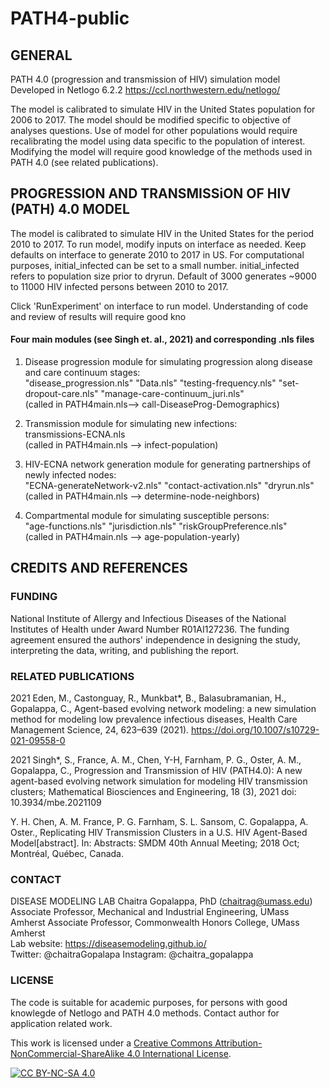 # PATH4-public
## GENERAL
PATH 4.0 (progression and transmission of HIV) simulation model 
Developed in Netlogo 6.2.2 https://ccl.northwestern.edu/netlogo/ 

The model is calibrated to simulate HIV in the United States population for 2006 to 2017. The model should be modified specific to objective of analyses questions. Use of model for other populations would require recalibrating the model using data specific to the population of interest. Modifying the model will require good knowledge of the methods used in PATH 4.0 (see related publications).

## PROGRESSION AND TRANSMISSiON OF HIV (PATH) 4.0 MODEL
The model is calibrated to simulate HIV in the United States for the period 2010 to 2017. To run model, modify inputs on interface as needed. 
Keep defaults on interface to generate 2010 to 2017 in US. 
For computational purposes, initial_infected can be set to a small number. initial_infected refers to population size prior to dryrun. Default of 3000 generates ~9000 to 11000 HIV infected persons between 2010 to 2017. 

Click 'RunExperiment' on interface to run model. Understanding of code and review of results will require good kno 

#### Four main modules (see Singh et. al., 2021) and corresponding .nls files
1.  Disease progression module for simulating progression along disease and care continuum stages:     
"disease_progression.nls" "Data.nls" "testing-frequency.nls" "set-dropout-care.nls" "manage-care-continuum_juri.nls"  
(called in PATH4main.nls--> call-DiseaseProg-Demographics) 

2. Transmission module for simulating new infections:   
transmissions-ECNA.nls   
(called in PATH4main.nls --> infect-population)  

3.  HIV-ECNA network generation module for generating partnerships of newly infected nodes:  
"ECNA-generateNetwork-v2.nls" "contact-activation.nls" "dryrun.nls"   
(called in PATH4main.nls -->  determine-node-neighbors)  

4. Compartmental module for simulating susceptible persons:   
"age-functions.nls" "jurisdiction.nls" "riskGroupPreference.nls"   
(called in PATH4main.nls --> age-population-yearly)  

## CREDITS AND REFERENCES

### FUNDING 

National Institute of Allergy and Infectious Diseases of the National Institutes of Health under Award Number R01AI127236. The funding agreement ensured the authors' independence in designing the study, interpreting the data, writing, and publishing the report.

### RELATED PUBLICATIONS

2021 Eden, M., Castonguay, R., Munkbat*, B., Balasubramanian, H., Gopalappa, C., Agent-based evolving network modeling: a new simulation method for modeling low prevalence infectious diseases, Health Care Management Science, 24, 623–639 (2021). https://doi.org/10.1007/s10729-021-09558-0 


2021 Singh*, S., France, A. M., Chen, Y-H, Farnham, P. G., Oster, A. M., Gopalappa, C., Progression and Transmission of HIV (PATH4.0): A new agent-based evolving network simulation for modeling HIV transmission clusters; Mathematical Biosciences and Engineering, 18 (3), 2021 doi: 10.3934/mbe.2021109

Y. H. Chen, A. M. France, P. G. Farnham, S. L. Sansom, C. Gopalappa, A. Oster., Replicating HIV Transmission Clusters in a U.S. HIV Agent-Based Model[abstract]. In: Abstracts: SMDM 40th Annual Meeting; 2018 Oct; Montréal, Québec, Canada. 

### CONTACT
DISEASE MODELING LAB
Chaitra Gopalappa, PhD (chaitrag@umass.edu)
Associate Professor, Mechanical and Industrial Engineering, UMass Amherst 
Associate Professor, Commonwealth Honors College, UMass Amherst    
Lab website:   https://diseasemodeling.github.io/   
Twitter: @chaitraGopalapa Instagram: @chaitra_gopalappa

### LICENSE
The code is suitable for academic purposes, for persons with good knowlegde of Netlogo and PATH 4.0 methods. Contact author for application related work.

This work is licensed under a
[Creative Commons Attribution-NonCommercial-ShareAlike 4.0 International License][cc-by-nc-sa].

[![CC BY-NC-SA 4.0][cc-by-nc-sa-image]][cc-by-nc-sa]

[cc-by-nc-sa]: http://creativecommons.org/licenses/by-nc-sa/4.0/
[cc-by-nc-sa-image]: https://licensebuttons.net/l/by-nc-sa/4.0/88x31.png
[cc-by-nc-sa-shield]: https://img.shields.io/badge/License-CC%20BY--NC--SA%204.0-lightgrey.svg
